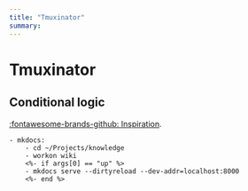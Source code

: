 ```yaml
---
title: "Tmuxinator"
summary:
---
```


Tmuxinator
===

Conditional logic
---

[:fontawesome-brands-github: Inspiration](https://github.com/tmuxinator/tmuxinator/issues/658).

```
- mkdocs:
    - cd ~/Projects/knowledge
    - workon wiki
    <%- if args[0] == "up" %>
    - mkdocs serve --dirtyreload --dev-addr=localhost:8000
    <%- end %>
```
